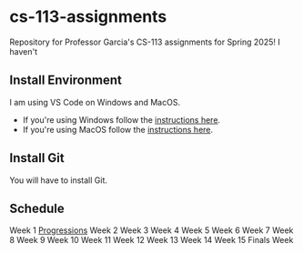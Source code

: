 # cs-113-assignments
Repository for Professor Garcia's CS-113 assignments for Spring 2025! I haven't 

## Install Environment
I am using VS Code on Windows and MacOS.

- If you're using Windows follow the [instructions here](https://code.visualstudio.com/docs/cpp/config-msvc).
- If you're using MacOS follow the [instructions here](https://code.visualstudio.com/docs/cpp/config-clang-mac).

## Install Git
You will have to install Git.

## Schedule
Week 1 [Progressions](Progressions)
Week 2
Week 3
Week 4
Week 5
Week 6
Week 7
Week 8
Week 9
Week 10
Week 11
Week 12
Week 13
Week 14
Week 15
Finals Week
